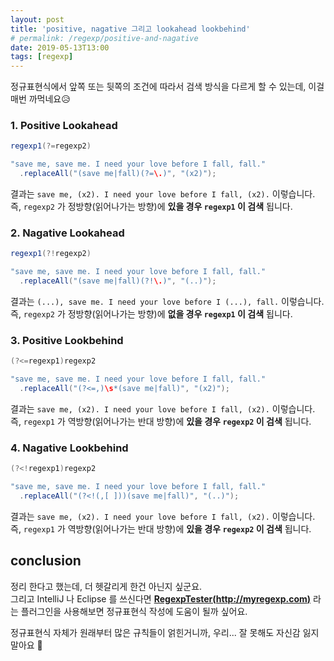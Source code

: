 ```yaml
---
layout: post
title: 'positive, nagative 그리고 lookahead lookbehind'
# permalink: /regexp/positive-and-nagative
date: 2019-05-13T13:00
tags: [regexp]
---
```


정규표현식에서 앞쪽 또는 뒷쪽의 조건에 따라서 검색 방식을 다르게 할 수 있는데, 이걸 매번 까먹네요😥

### 1. Positive Lookahead
```java
regexp1(?=regexp2)
```
```java
"save me, save me. I need your love before I fall, fall."
  .replaceAll("(save me|fall)(?=\.)", "(x2)");
```
결과는 `save me, (x2). I need your love before I fall, (x2).` 이렇습니다.  
즉, `regexp2` 가 정방향(읽어나가는 방향)에 **있을 경우 `regexp1` 이 검색** 됩니다.

### 2. Nagative Lookahead
```java
regexp1(?!regexp2)
```
```java
"save me, save me. I need your love before I fall, fall."
  .replaceAll("(save me|fall)(?!\.)", "(..)");
```
결과는 `(...), save me. I need your love before I (...), fall.` 이렇습니다.
즉, `regexp2` 가 정방향(읽어나가는 방향)에 **없을 경우 `regexp1` 이 검색** 됩니다.

### 3. Positive Lookbehind
```java
(?<=regexp1)regexp2
```
```java
"save me, save me. I need your love before I fall, fall."
  .replaceAll("(?<=,)\s*(save me|fall)", "(x2)");
```
결과는 `save me, (x2). I need your love before I fall, (x2).` 이렇습니다.  
즉, `regexp1` 가 역방향(읽어나가는 반대 방향)에 **있을 경우 `regexp2` 이 검색** 됩니다.

### 4. Nagative Lookbehind
```java
(?<!regexp1)regexp2
```
```java
"save me, save me. I need your love before I fall, fall."
  .replaceAll("(?<!(,[ ]))(save me|fall)", "(..)");
```
결과는 `save me, (x2). I need your love before I fall, (x2).` 이렇습니다.  
즉, `regexp1` 가 역방향(읽어나가는 반대 방향)에 **있을 경우 `regexp2` 이 검색** 됩니다.


## conclusion
정리 한다고 했는데, 더 헷갈리게 한건 아닌지 싶군요.  
그리고 IntelliJ 나 Eclipse 를 쓰신다면 **[RegexpTester(http://myregexp.com)](http://myregexp.com/)** 라는 플러그인을 사용해보면 정규표현식 작성에 도움이 될까 싶어요.


정규표현식 자체가 원래부터 많은 규칙들이 얽힌거니까, 우리... 잘 못해도 자신감 잃지 말아요 🤟 